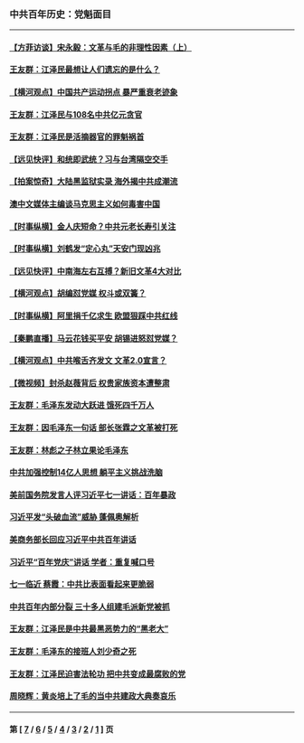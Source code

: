 ### 中共百年历史：党魁面目
---
#### [【方菲访谈】宋永毅：文革与毛的非理性因素（上）](../../pages/nf1176107/n13469956.md?05150430) 
#### [王友群：江泽民最想让人们遗忘的是什么？](../../pages/nf1176107/n13408949.md?05150430) 
#### [【横河观点】中国共产运动拐点 暴严重衰老迹象](../../pages/nf1176107/n13388333.md?05150430) 
#### [王友群：江泽民与108名中共亿元贪官](../../pages/nf1176107/n13352358.md?05150430) 
#### [王友群：江泽民是活摘器官的罪魁祸首](../../pages/nf1176107/n13336903.md?05150430) 
#### [【远见快评】和统即武统？习与台湾隔空交手](../../pages/nf1176107/n13297739.md?05150430) 
#### [【拍案惊奇】大陆黑监狱实录 海外揭中共成潮流](../../pages/nf1176107/n13288853.md?05150430) 
#### [澳中文媒体主编谈马克思主义如何毒害中国](../../pages/nf1176107/n13257387.md?05150430) 
#### [【时事纵横】金人庆短命？中共元老长寿引关注](../../pages/nf1176107/n13217934.md?05150430) 
#### [【时事纵横】刘鹤发“定心丸”天安门现凶兆](../../pages/nf1176107/n13215416.md?05150430) 
#### [【远见快评】中南海左右互搏？新旧文革4大对比](../../pages/nf1176107/n13214745.md?05150430) 
#### [【横河观点】胡编怼党媒 权斗或双簧？](../../pages/nf1176107/n13210864.md?05150430) 
#### [【时事纵横】阿里捐千亿求生 欧盟狠踩中共红线](../../pages/nf1176107/n13206431.md?05150430) 
#### [【秦鹏直播】马云花钱买平安 胡锡进怒怼党媒？](../../pages/nf1176107/n13206392.md?05150430) 
#### [【横河观点】中共喉舌齐发文 文革2.0宣言？](../../pages/nf1176107/n13201248.md?05150430) 
#### [【微视频】封杀赵薇背后 权贵家族资本遭整肃](../../pages/nf1176107/n13197798.md?05150430) 
#### [王友群：毛泽东发动大跃进 饿死四千万人](../../pages/nf1176107/n13177158.md?05150430) 
#### [王友群：因毛泽东一句话 部长张霖之文革被打死](../../pages/nf1176107/n13161711.md?05150430) 
#### [王友群：林彪之子林立果论毛泽东](../../pages/nf1176107/n13128622.md?05150430) 
#### [中共加强控制14亿人思想 躺平主义挑战洗脑](../../pages/nf1176107/n13094299.md?05150430) 
#### [美前国务院发言人评习近平七一讲话：百年暴政](../../pages/nf1176107/n13066986.md?05150430) 
#### [习近平发“头破血流”威胁 蓬佩奥解析](../../pages/nf1176107/n13063604.md?05150430) 
#### [美商务部长回应习近平中共百年讲话](../../pages/nf1176107/n13062903.md?05150430) 
#### [习近平“百年党庆”讲话 学者：重复喊口号](../../pages/nf1176107/n13061411.md?05150430) 
#### [七一临近 蔡霞：中共比表面看起来更脆弱](../../pages/nf1176107/n13056418.md?05150430) 
#### [中共百年内部分裂 三十多人组建毛派新党被抓](../../pages/nf1176107/n13044023.md?05150430) 
#### [王友群：江泽民是中共最黑恶势力的“黑老大”](../../pages/nf1176107/n13022180.md?05150430) 
#### [王友群：毛泽东的接班人刘少奇之死](../../pages/nf1176107/n12991772.md?05150430) 
#### [王友群：江泽民迫害法轮功 把中共变成最腐败的党](../../pages/nf1176107/n12947347.md?05150430) 
#### [周晓辉：黄炎培上了毛的当中共建政大典奏哀乐](../../pages/nf1176107/n12942780.md?05150430) 

---
#### 第 [ [7](./7.md?05150430) / [6](./6.md?05150430) / [5](./5.md?05150430) / [4](./4.md?05150430) / [3](./3.md?05150430) / [2](./2.md?05150430) / [1](./1.md?05150430) ] 页
